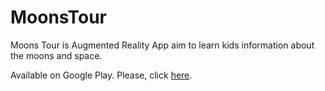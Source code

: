 # MoonsTour

Moons Tour is Augmented Reality App aim to learn kids information about the moons and space.

Available on Google Play. Please, click  [here](https://play.google.com/store/apps/details?id=com.nasa.moonsTour).


